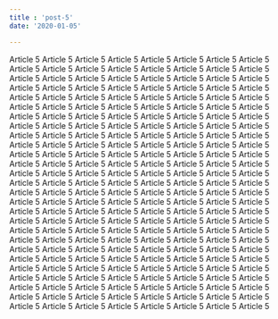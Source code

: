 ```yaml
---
title : 'post-5'
date: '2020-01-05'

---
```


Article 5 Article 5 Article 5 Article 5 Article 5 Article 5 Article 5 Article 5 Article 5 Article 5 Article 5 Article 5 Article 5 Article 5 Article 5 Article 5 Article 5 Article 5 Article 5 Article 5 Article 5 Article 5 Article 5 Article 5 Article 5 Article 5 Article 5 Article 5 Article 5 Article 5 Article 5 Article 5 Article 5 Article 5 Article 5 Article 5 Article 5 Article 5 Article 5 Article 5 Article 5 Article 5 Article 5 Article 5 Article 5 Article 5 Article 5 Article 5 Article 5 Article 5 Article 5 Article 5 Article 5 Article 5 Article 5 Article 5 Article 5 Article 5 Article 5 Article 5 Article 5 Article 5 Article 5 Article 5 Article 5 Article 5 Article 5 Article 5 Article 5 Article 5 Article 5 Article 5 Article 5 Article 5 Article 5 Article 5 Article 5 Article 5 Article 5 Article 5 Article 5 Article 5 Article 5 Article 5 Article 5 Article 5 Article 5 Article 5 Article 5 Article 5 Article 5 Article 5 Article 5 Article 5 Article 5 Article 5 Article 5 Article 5 Article 5 Article 5 Article 5 Article 5 Article 5 Article 5 Article 5 Article 5 Article 5 Article 5 Article 5 Article 5 Article 5 Article 5 Article 5 Article 5 Article 5 Article 5 Article 5 Article 5 Article 5 Article 5 Article 5 Article 5 Article 5 Article 5 Article 5 Article 5 Article 5 Article 5 Article 5 Article 5 Article 5 Article 5 Article 5 Article 5 Article 5 Article 5 Article 5 Article 5 Article 5 Article 5 Article 5 Article 5 Article 5 Article 5 Article 5 Article 5 Article 5 Article 5 Article 5 Article 5 Article 5 Article 5 Article 5 Article 5 Article 5 Article 5 Article 5 Article 5 Article 5 Article 5 Article 5 Article 5 Article 5 Article 5 Article 5 Article 5 Article 5 Article 5 Article 5 Article 5 Article 5 Article 5 Article 5 Article 5 Article 5 Article 5 Article 5 Article 5 Article 5 Article 5 Article 5 Article 5 Article 5 Article 5 Article 5 Article 5 Article 5 Article 5 Article 5 Article 5 Article 5 Article 5 Article 5 Article 5 Article 5 Article 5 Article 5 Article 5 Article 5 Article 5 Article 5 Article 5 Article 5 Article 5 Article 5 Article 5 Article 5 Article 5 Article 5 Article 5 Article 5 Article 5 Article 5 Article 5 Article 5 Article 5 